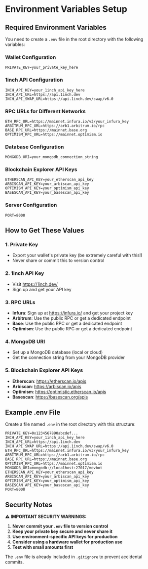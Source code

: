 # Environment Variables Setup

## Required Environment Variables

You need to create a `.env` file in the root directory with the following variables:

### Wallet Configuration
```
PRIVATE_KEY=your_private_key_here
```

### 1inch API Configuration
```
INCH_API_KEY=your_1inch_api_key_here
INCH_API_URL=https://api.1inch.dev
INCH_API_SWAP_URL=https://api.1inch.dev/swap/v6.0
```

### RPC URLs for Different Networks
```
ETH_RPC_URL=https://mainnet.infura.io/v3/your_infura_key
ARBITRUM_RPC_URL=https://arb1.arbitrum.io/rpc
BASE_RPC_URL=https://mainnet.base.org
OPTIMISM_RPC_URL=https://mainnet.optimism.io
```

### Database Configuration
```
MONGODB_URI=your_mongodb_connection_string
```

### Blockchain Explorer API Keys
```
ETHERSCAN_API_KEY=your_etherscan_api_key
ARBISCAN_API_KEY=your_arbiscan_api_key
OPTIMISM_API_KEY=your_optimism_api_key
BASESCAN_API_KEY=your_basescan_api_key
```

### Server Configuration
```
PORT=8000
```

## How to Get These Values

### 1. Private Key
- Export your wallet's private key (be extremely careful with this!)
- Never share or commit this to version control

### 2. 1inch API Key
- Visit https://1inch.dev/
- Sign up and get your API key

### 3. RPC URLs
- **Infura**: Sign up at https://infura.io/ and get your project key
- **Arbitrum**: Use the public RPC or get a dedicated endpoint
- **Base**: Use the public RPC or get a dedicated endpoint  
- **Optimism**: Use the public RPC or get a dedicated endpoint

### 4. MongoDB URI
- Set up a MongoDB database (local or cloud)
- Get the connection string from your MongoDB provider

### 5. Blockchain Explorer API Keys
- **Etherscan**: https://etherscan.io/apis
- **Arbiscan**: https://arbiscan.io/apis
- **Optimism**: https://optimistic.etherscan.io/apis
- **Basescan**: https://basescan.org/apis

## Example .env File

Create a file named `.env` in the root directory with this structure:

```
PRIVATE_KEY=0x1234567890abcdef...
INCH_API_KEY=your_1inch_api_key_here
INCH_API_URL=https://api.1inch.dev
INCH_API_SWAP_URL=https://api.1inch.dev/swap/v6.0
ETH_RPC_URL=https://mainnet.infura.io/v3/your_infura_key
ARBITRUM_RPC_URL=https://arb1.arbitrum.io/rpc
BASE_RPC_URL=https://mainnet.base.org
OPTIMISM_RPC_URL=https://mainnet.optimism.io
MONGODB_URI=mongodb://localhost:27017/mevbot
ETHERSCAN_API_KEY=your_etherscan_api_key
ARBISCAN_API_KEY=your_arbiscan_api_key
OPTIMISM_API_KEY=your_optimism_api_key
BASESCAN_API_KEY=your_basescan_api_key
PORT=8000
```

## Security Notes

⚠️ **IMPORTANT SECURITY WARNINGS:**

1. **Never commit your `.env` file to version control**
2. **Keep your private key secure and never share it**
3. **Use environment-specific API keys for production**
4. **Consider using a hardware wallet for production use**
5. **Test with small amounts first**

The `.env` file is already included in `.gitignore` to prevent accidental commits. 